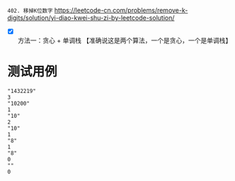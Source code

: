 
`402. 移掉K位数字` https://leetcode-cn.com/problems/remove-k-digits/solution/yi-diao-kwei-shu-zi-by-leetcode-solution/
- [x] 方法一：贪心 + 单调栈 【准确说这是两个算法，一个是贪心，一个是单调栈】

# 测试用例

```
"1432219"
3
"10200"
1
"10"
2
"10"
1
"8"
1
"8"
0
""
0
```
